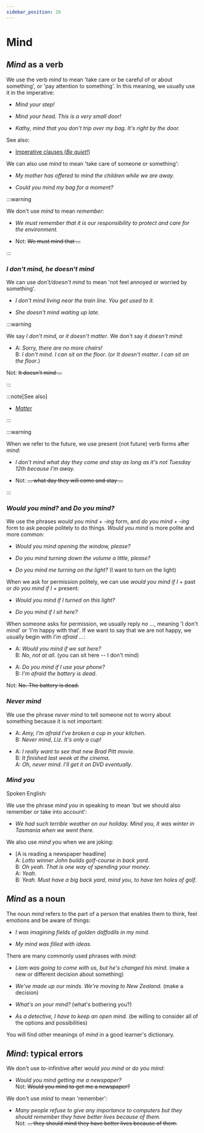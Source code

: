 ```yaml
---
sidebar_position: 26
---
```


# Mind

## *Mind* as a verb

We use the verb *mind* to mean 'take care or be careful of or about something', or 'pay attention to something'. In this meaning, we usually use it in the imperative:

- *Mind your step!*

- *Mind your head. This is a very small door!*

- *Kathy, mind that you don't trip over my bag. It's right by the door.*

See also:

- [Imperative clauses (*Be quiet!*)](../../verbs/infinitives-and-imperatives/ImperativeclausesBequiet)

We can also use *mind* to mean 'take care of someone or something':

- *My mother has offered to mind the children while we are away.*

- *Could you mind my bag for a moment?*

:::warning

We don't use *mind* to mean *remember*:

- *We must remember that it is our responsibility to protect and care for the environment.*

- Not: ~~We must mind that ...~~

:::

### *I don't mind, he doesn't mind*

We can use *don't/doesn't mind* to mean 'not feel annoyed or worried by something'.

- *I don't mind living near the train line. You get used to it.*

- *She doesn't mind waiting up late.*

:::warning

We say *I don't mind*, or *it doesn't matter*. We don't say *it doesn't mind*:

- A: *Sorry, there are no more chairs!*  
  B: *I don't mind*. *I can sit on the floor*. (or *It doesn't matter*. *I can sit on the floor*.)

 Not: ~~It doesn't mind ...~~

:::

:::note[See also]

- [*Matter*](./Matter)

:::

:::warning

When we refer to the future, we use present (not future) verb forms after *mind*:

- *I don't mind what day they come and stay as long as it's not Tuesday 12th because I'm away.*

- Not: ~~... what day they will come and stay ...~~

:::

### *Would you mind?* and *Do you mind?*

We use the phrases *would you mind* + -*ing* form, and *do you mind* + -*ing* form to ask people politely to do things. *Would you mind* is more polite and more common:

- *Would you mind opening the window, please?*

- *Do you mind turning down the volume a little, please?*

- *Do you mind me turning on the light?* (I want to turn on the light)

When we ask for permission politely, we can use *would you mind if I* + past or *do you mind if I* + present:

- *Would you mind if I turned on this light?*

- *Do you mind if I sit here?*

When someone asks for permission, we usually reply *no ...*, meaning 'I don't mind' or 'I'm happy with that'. If we want to say that we are not happy, we usually begin with *I'm afraid ...*:

- A: *Would you mind* *if we sat here?*  
  B: *No*, *not at all*. (you can sit here -- I don't mind)

- A: *Do you mind if* *I use your phone?*  
  B: *I'm afraid* *the battery is dead*.

Not: ~~No. The battery is dead.~~

### *Never mind*

We use the phrase *never mind* to tell someone not to worry about something because it is not important:

- A: *Amy, I'm afraid I've broken a cup in your kitchen*.  
  B: *Never mind*, *Liz. It's only a cup!*

- A: *I really want to see that new Brad Pitt movie*.  
  B: *It finished last week at the cinema*.  
  A: *Oh*, *never mind*. *I'll get it on DVD eventually*.

### *Mind you*

Spoken English:

We use the phrase *mind you* in speaking to mean 'but we should also remember or take into account':

- *We had such terrible weather on our holiday. Mind you, it was winter in Tasmania when we went there.*

We also use *mind you* when we are joking:

- \[A is reading a newspaper headline\]  
  A: *Lotto winner John builds golf-course in back yard*.  
  B: *Oh yeah. That is one way of spending your money*.  
  A: *Yeah*.  
  B: *Yeah. Must have a big back yard*, *mind you*, *to have ten holes of golf*.

## *Mind* as a noun

The noun *mind* refers to the part of a person that enables them to think, feel emotions and be aware of things:

- *I was imagining fields of golden daffodils in my mind.*

- *My mind was filled with ideas.*

There are many commonly used phrases with *mind*:

- *Liam was going to come with us, but he's changed his mind.* (make a new or different decision about something)

- *We've made up our minds. We're moving to New Zealand.* (make a decision)

- *What's on your mind?* (what's bothering you?)

- *As a detective, I have to keep an open mind.* (be willing to consider all of the options and possibilities)

You will find other meanings of *mind* in a good learner's dictionary.

## *Mind*: typical errors

We don't use *to*-infinitive after *would you mind* or *do you mind*:

- *Would you mind getting me a newspaper?*  
  Not: ~~Would you mind to get me a newspaper?~~

We don't use *mind* to mean 'remember':

- *Many people refuse to give any importance to computers but they should remember they have better lives because of them.*  
  Not: ~~... they should mind they have better lives because of them.~~
